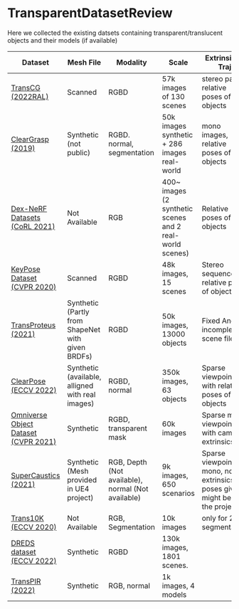 # TransparentDatasetReview

Here we collected the existing datsets containing transparent/translucent objects and their models (if available)

| Dataset | Mesh File | Modality | Scale |Extrinsics / Traj | Comments |
|----------|----------|----------|----------|----------|----------|
| [TransCG (2022RAL)](https://github.com/Galaxies99/TransCG) | Scanned | RGBD | 57k images of 130 scenes | stereo pairs, relative poses of objects |
| [ClearGrasp (2019)](https://sites.google.com/view/cleargrasp/home) | Synthetic (not public) | RGBD. normal, segmentation | 50k images synthetic + 286 images real-world | mono images, relative poses of objects |
| [Dex-NeRF Datasets (CoRL 2021)](https://sites.google.com/view/dex-nerf) | Not Available | RGB | 400~ images (2 synthetic scenes and 2 real-world scenes) | Relative poses of objects |
| [KeyPose Dataset (CVPR 2020)](https://sites.google.com/view/keypose/?pli=1) | Scanned | RGBD | 48k images, 15 scenes | Stereo sequences, relative pose of objects|
| [TransProteus (2021)](https://www.cs.toronto.edu/matterlab/TransProteus/) | Synthetic (Partly from ShapeNet with given BRDFs) | RGBD | 50k images, 13000 objects | Fixed Angles, incomplete scene file|
| [ClearPose (ECCV 2022)](https://github.com/opipari/ClearPose) | Synthetic (available, alligned with real images) | RGBD, normal | 350k images, 63 objects | Sparse viewpoints with relative poses of objects |
| [Omniverse Object Dataset (CVPR 2021)](https://github.com/NVlabs/implicit_depth) | Synthetic | RGBD, transparent mask | 60k images | Sparse mono viewpoints with camera extrinsics|
| [SuperCaustics (2021)](https://github.com/MMehdiMousavi/SuperCaustics) | Synthetic (Mesh provided in UE4 project) | RGB, Depth (Not available), normal (Not available) | 9k images, 650 scenarios | Sparse viewpoints, mono, no extrinsics or poses given, might be in the project |
| [Trans10K (ECCV 2020)](https://github.com/xieenze/Segment_Transparent_Objects) | Not Available | RGB, Segmentation | 10k images | only for 2D segmentation |
| [DREDS dataset (ECCV 2022)](https://github.com/PKU-EPIC/DREDS#dataset) | Synthetic | RGBD | 130k images, 1801 scenes. |  |
| [TransPIR (2022)](https://github.com/shaomq2187/transpir) | Synthetic | RGB, normal | 1k images, 4 models |  |




